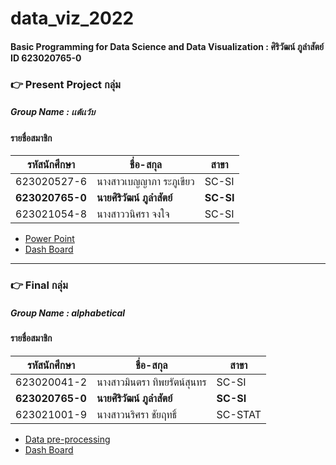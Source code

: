 # data_viz_2022
#### Basic Programming for Data Science and Data Visualization : ศิริวัฒน์ ภูลำสัตย์ ID 623020765-0
### :point_right: Present Project กลุ่ม
##### Group Name : เเต้เเว้บ
#### รายชื่อสมาชิก
| รหัสนักศึกษา | ชื่อ-สกุล | สาขา |
| ----------- | ----------- |----------- |
| 623020527-6 | นางสาวเบญญาภา ระภูเขียว | SC-SI |
| **623020765-0** | **นายศิริวัฒน์ ภูลำสัตย์** | **SC-SI** |
| 623021054-8 | นางสาววนิศรา จงใจ | SC-SI |
* [Power Point](https://www.canva.com/design/DAE73gXUbfw/tCQ8UlYpTjr9PnVPyEohoQ/edit)
* [Dash Board](https://datastudio.google.com/u/0/reporting/7bb276d8-72df-49a9-9fd2-e491f1214d71/page/qW9pC?fbclid=IwAR2f9hT5gFMKATp40SSOBV4zufgYxmH5kbw9hPS6BW99hKkYQjAFeCZ9YU8)
---
### :point_right: Final กลุ่ม
##### Group Name : alphabetical
#### รายชื่อสมาชิก
| รหัสนักศึกษา | ชื่อ-สกุล | สาขา |
| ----------- | ----------- |----------- |
| 623020041-2 | นางสาวมินตรา ทิพยรัตน์สุนทร | SC-SI |
| **623020765-0** | **นายศิริวัฒน์ ภูลำสัตย์** | **SC-SI** |
| 623021001-9 | นางสาวนริศรา ชัยฤทธิ์ | SC-STAT |
* [Data pre-processing](https://github.com/siriwat-heart/data_viz_2022/blob/main/FinalExam_DataViz.ipynb)
* [Dash Board](https://datastudio.google.com/u/1/reporting/2e5e6fec-b0f3-4862-ba0c-be48787ec82d/page/XwDqC?fbclid=IwAR3jara_k-y-Q_krUyT-6JJ28cySK2mRbkvLWLMu1tR0ILTlagKO-HUDtOk)
